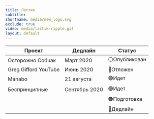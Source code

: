 ```yaml
---
title: Ластик
subtitle:
shortname: media/new_logo.svg
exclude: true
video: media/lastik-ripple.gif
layout: default
---
```


|Проект|Дедлайн|Статус|
|-|-|-|
|Осторожно Собчак|Март 2020|⚪Опубликован|
|Greg Gifford YouTube|Июнь 2020|🔵Отложен|
|Manabo|21 августа|🟢Идет|
|Беспринципные|Сентябрь 2020|🟢Идет|
|||🟠Подготовка|
|||🔴Дедлайн|
